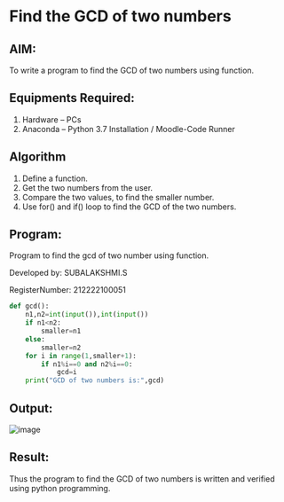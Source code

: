 # Find the GCD of two numbers

## AIM:
To write a program to find the GCD of two numbers using function.

## Equipments Required:
1. Hardware – PCs
2. Anaconda – Python 3.7 Installation / Moodle-Code Runner

## Algorithm
1. Define a function.
2. Get the two numbers from the user.
3. Compare the two values, to find the smaller number.
4. Use for() and if() loop to find the GCD of the two numbers.

## Program:

Program to find the gcd of two number using function.

Developed by: SUBALAKSHMI.S

RegisterNumber: 212222100051

```py
def gcd():
    n1,n2=int(input()),int(input())
    if n1<n2:
        smaller=n1
    else:
        smaller=n2
    for i in range(1,smaller+1):
        if n1%i==0 and n2%i==0:
            gcd=i
    print("GCD of two numbers is:",gcd) 

```

## Output:

![image](https://github.com/Subalakshmisuresh/GCD-of-two-numbers/assets/121957896/a56a4f44-5d9b-4167-86d5-278a4207de72)


## Result:
Thus the program to find the GCD of two numbers is written and verified using python programming.

